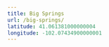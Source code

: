 ```yaml
---
title: Big Springs
url: /big-springs/
latitude: 41.061381000000004
longitude: -102.07434900000001
---
```

